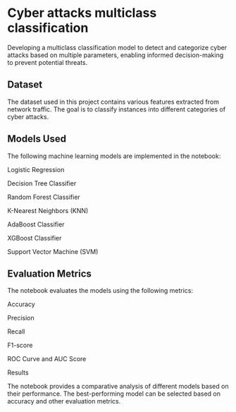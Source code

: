 # Cyber attacks multiclass classification
 Developing a multiclass classification model to detect and categorize cyber attacks based on multiple parameters, enabling informed decision-making to prevent potential threats.

## Dataset
The dataset used in this project contains various features extracted from network traffic. The goal is to classify instances into different categories of cyber attacks.

## Models Used

The following machine learning models are implemented in the notebook:

Logistic Regression

Decision Tree Classifier

Random Forest Classifier

K-Nearest Neighbors (KNN)

AdaBoost Classifier

XGBoost Classifier

Support Vector Machine (SVM)

## Evaluation Metrics

The notebook evaluates the models using the following metrics:

Accuracy

Precision

Recall

F1-score

ROC Curve and AUC Score

Results

The notebook provides a comparative analysis of different models based on their performance. The best-performing model can be selected based on accuracy and other evaluation metrics.
